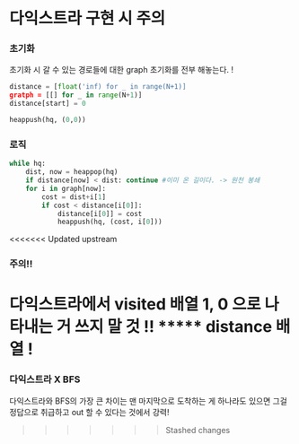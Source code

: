 # 다익스트라 구현 시 주의
### 초기화
초기화 시 갈 수 있는 경로들에 대한 graph 초기화를 전부 해놓는다. !   
```python
distance = [float('inf) for _ in range(N+1)]
gratph = [[] for _ in range(N+1)]
distance[start] = 0

heappush(hq, (0,0))
```

### 로직
```python
while hq:
    dist, now = heappop(hq)
    if distance[now] < dist: continue #이미 온 길이다. -> 원천 봉쇄
    for i in graph[now]:
        cost = dist+i[1]
        if cost < distance[i[0]]: 
            distance[i[0]] = cost
            heappush(hq, (cost, i[0]))
```

<<<<<<< Updated upstream
### 주의!!
다익스트라에서 visited 배열 1, 0 으로 나타내는 거 쓰지 말 것 !!
***** distance 배열 !
=======
### 다익스트라 X BFS
다익스트라와 BFS의 가장 큰 차이는
맨 마지막으로 도착하는 게 하나라도 있으면 그걸 정답으로 취급하고 out 할 수 있다는 것에서 강력!

>>>>>>> Stashed changes
